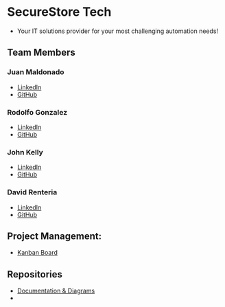 # SecureStore Tech
- Your IT solutions provider for your most challenging automation needs!

## Team Members
### Juan Maldonado
- [LinkedIn](https://www.linkedin.com/in/juan-maldonado-163733b7/)
- [GitHub](https://github.com/Juan-bit94)
### Rodolfo Gonzalez
- [LinkedIn](http://www.linkedin.com/in/rgonzo1355)
- [GitHub](https://github.com/rgonzo1355)
### John Kelly
- [LinkedIn](https://www.linkedin.com/in/john-f-k/)
- [GitHub](https://github.com/JFKELLY89)
### David Renteria
- [LinkedIn](https://www.linkedin.com/in/drent23/)
- [GitHub](https://github.com/drent23)

## Project Management:
- [Kanban Board](https://github.com/orgs/CF201Group2/projects/1/views/1)

## Repositories
- [Documentation & Diagrams](https://github.com/CF201Group2/Documentation-Diagrams)
-
